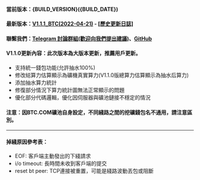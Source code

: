 #### 當前版本：{BUILD_VERSION}({BUILD_DATE})
#### 最新版本：[V1.1.1_BTC(2022-04-21)](https://github.com/GoMinerProxy/GoMinerTool-BTC/releases/tag/1.1.1) - [[歷史更新日誌]](https://github.com/GoMinerProxy/GoMinerTool-BTC/releases)
#### 聯繫我們：[Telegram 討論群組(歡迎向我們提出建議)](https://t.me/+afVqEXnxtQAyNWNh)、[GitHub](https://github.com/GoMinerProxy/GoMinerTool-BTC)
#### V1.1.0更新內容：此次版本為大版本更新，推薦用戶更新。
- 支持統一錢包功能(允許抽水100%)
- 修改縂算力估算顯示為礦機真實算力(V1.1.0版總算力估算顯示為抽水后算力)
- 添加抽水算力統計
- 修復部分情況下算力統計圖無法正常顯示的問題
- 優化部分代碼邏輯，優化因伺服器與礦池鏈接不穩定的情況
#### 注意：因BTC.COM礦池自身設定，不同綫路之間的挖礦錢包名不通用，請注意區別。
----
#### 掉綫原因參考表：
- EOF: 客戶端主動發出的下綫請求
- i/o timeout: 長時間未收到客戶端的提交
- reset bt peer: TCP連接被重置，可能是綫路波動丟包或阻斷
